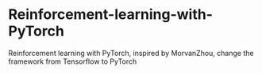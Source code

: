# Reinforcement-learning-with-PyTorch
Reinforcement learning with PyTorch, inspired by MorvanZhou, change the framework from Tensorflow to PyTorch

